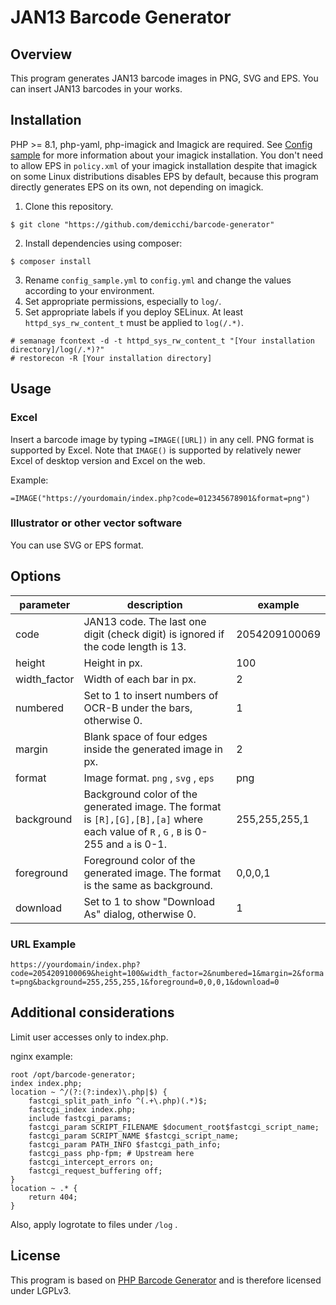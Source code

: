 # JAN13 Barcode Generator
## Overview
This program generates JAN13 barcode images in PNG, SVG and EPS. You can insert JAN13 barcodes in your works.

## Installation
PHP >= 8.1, php-yaml, php-imagick and Imagick are required. See [Config sample](config/config_sample.yml) 
for more information about your imagick installation.
You don't need to allow EPS in `policy.xml` of your imagick installation despite that imagick on some Linux distributions 
disables EPS by default, because this program directly generates EPS on its own, not depending on imagick.

1. Clone this repository.
```
$ git clone "https://github.com/demicchi/barcode-generator"
```
2. Install dependencies using composer:
```
$ composer install
```
3. Rename `config_sample.yml` to `config.yml` and change the values according to your environment.
4. Set appropriate permissions, especially to `log/`.
5. Set appropriate labels if you deploy SELinux. At least `httpd_sys_rw_content_t` must be applied to `log(/.*)`.
```
# semanage fcontext -d -t httpd_sys_rw_content_t "[Your installation directory]/log(/.*)?"
# restorecon -R [Your installation directory]
```

## Usage
### Excel
Insert a barcode image by typing `=IMAGE([URL])` in any cell. PNG format is supported by Excel. Note that `IMAGE()` is 
supported by relatively newer Excel of desktop version and Excel on the web.

Example:
```
=IMAGE("https://yourdomain/index.php?code=012345678901&format=png")
```

### Illustrator or other vector software
You can use SVG or EPS format.

## Options

| parameter    | description                                                                                                                           | example       |
|--------------|---------------------------------------------------------------------------------------------------------------------------------------|---------------|
| code         | JAN13 code. The last one digit (check digit) is ignored if the code length is 13.                                                     | 2054209100069 |
| height       | Height in px.                                                                                                                         | 100           |
| width_factor | Width of each bar in px.                                                                                                              | 2             |
| numbered     | Set to 1 to insert numbers of OCR-B under the bars, otherwise 0.                                                                      | 1             |
| margin       | Blank space of four edges inside the generated image in px.                                                                           | 2             |
| format       | Image format. `png` , `svg` , `eps`                                                                                                   | png           |
| background   | Background color of the generated image. The format is `[R],[G],[B],[a]` where each value of `R` , `G` , `B` is 0-255 and `a` is 0-1. | 255,255,255,1 |
| foreground   | Foreground color of the generated image. The format is the same as background.                                                        | 0,0,0,1       |
| download     | Set to 1 to show "Download As" dialog, otherwise 0.                                                                                   | 1             |

### URL Example
`https://yourdomain/index.php?code=2054209100069&height=100&width_factor=2&numbered=1&margin=2&format=png&background=255,255,255,1&foreground=0,0,0,1&download=0`

## Additional considerations
Limit user accesses only to index.php.

nginx example:
```
root /opt/barcode-generator;
index index.php;
location ~ ^/(?:(?:index)\.php|$) {
    fastcgi_split_path_info ^(.+\.php)(.*)$;
    fastcgi_index index.php;
    include fastcgi_params;
    fastcgi_param SCRIPT_FILENAME $document_root$fastcgi_script_name;
    fastcgi_param SCRIPT_NAME $fastcgi_script_name;
    fastcgi_param PATH_INFO $fastcgi_path_info;
    fastcgi_pass php-fpm; # Upstream here
    fastcgi_intercept_errors on;
    fastcgi_request_buffering off;
}
location ~ .* {
    return 404;
}
```

Also, apply logrotate to files under `/log` .


## License
This program is based on [PHP Barcode Generator](https://github.com/picqer/php-barcode-generator) 
and is therefore licensed under LGPLv3.



